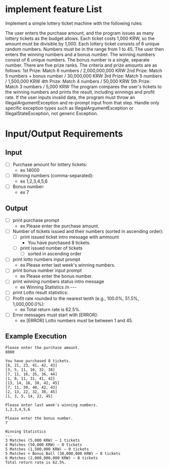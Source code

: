 # implement feature List

Implement a simple lottery ticket machine with the following rules:

The user enters the purchase amount, and the program issues as many lottery tickets as the budget allows.
Each ticket costs 1,000 KRW, so the amount must be divisible by 1,000.
Each lottery ticket consists of 6 unique random numbers.
Numbers must be in the range from 1 to 45.
The user then enters the winning numbers and a bonus number.
The winning numbers consist of 6 unique numbers.
The bonus number is a single, separate number.
There are five prize ranks. The criteria and prize amounts are as follows:
1st Prize: Match 6 numbers / 2,000,000,000 KRW
2nd Prize: Match 5 numbers + bonus number / 30,000,000 KRW
3rd Prize: Match 5 numbers / 1,500,000 KRW
4th Prize: Match 4 numbers / 50,000 KRW
5th Prize: Match 3 numbers / 5,000 KRW
The program compares the user's tickets to the winning numbers and prints the result, including winnings and profit rate.
If the user inputs invalid data, the program must throw an IllegalArgumentException and re-prompt input from that step.
Handle only specific exception types such as IllegalArgumentException or IllegalStateException, not generic Exception.


# Input/Output Requirements

## Input

- [ ] Purchase amount for lottery tickets: 
  - ex 14000
- [ ] Winning numbers (comma-separated): 
  - ex 1,2,3,4,5,6
- [ ] Bonus number: 
  - ex 7

## Output
- [ ] print purchase prompt 
  - ex Please enter the purchase amount.
- [ ] Number of tickets issued and their numbers (sorted in ascending order):
  - [ ] print issued ticket intro message with ammount
    - You have purchased 8 tickets.
  - [ ] print issued number of tickets
    - [ ] sorted in ascending order
- [ ] print lotto numbers input prompt 
  - ex Please enter last week's winning numbers.
- [ ] print bonus number input prompt
  - ex Please enter the bonus number.
- [ ] print winning numbers status intro message
  - ex Winning Statistics /n ---
- [ ] print Lotto result statistics:
- [ ] Profit rate rounded to the nearest tenth (e.g., 100.0%, 51.5%, 1,000,000.0%):
  - ex Total return rate is 62.5%.
- [ ] Error messages must start with [ERROR]:
  - ex [ERROR] Lotto numbers must be between 1 and 45.

## Example Execution
```text
Please enter the purchase amount.
8000

You have purchased 8 tickets.
[8, 21, 23, 41, 42, 43] 
[3, 5, 11, 16, 32, 38] 
[7, 11, 16, 35, 36, 44] 
[1, 8, 11, 31, 41, 42] 
[13, 14, 16, 38, 42, 45] 
[7, 11, 30, 40, 42, 43] 
[2, 13, 22, 32, 38, 45] 
[1, 3, 5, 14, 22, 45]

Please enter last week's winning numbers.
1,2,3,4,5,6

Please enter the bonus number.
7

Winning Statistics
---
3 Matches (5,000 KRW) – 1 tickets
4 Matches (50,000 KRW) – 0 tickets
5 Matches (1,500,000 KRW) – 0 tickets
5 Matches + Bonus Ball (30,000,000 KRW) – 0 tickets
6 Matches (2,000,000,000 KRW) – 0 tickets
Total return rate is 62.5%.
```